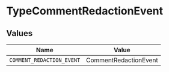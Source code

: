 # TypeCommentRedactionEvent


## Values

| Name                      | Value                     |
| ------------------------- | ------------------------- |
| `COMMENT_REDACTION_EVENT` | CommentRedactionEvent     |